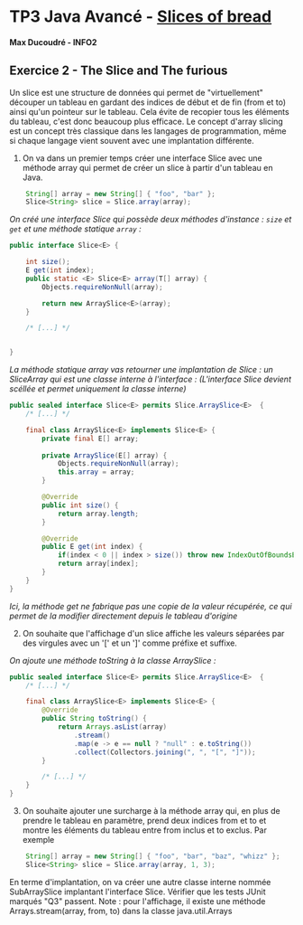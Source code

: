 # TP3 Java Avancé - [ Slices of bread ](https://monge.univ-mlv.fr/ens/IR/IR2/2023-2024/JavaAvance/td03.php)
#### Max Ducoudré - INFO2


## Exercice 2 - The Slice and The furious
Un slice est une structure de données qui permet de "virtuellement" découper un tableau en gardant des indices de début et de fin (from et to) ainsi qu'un pointeur sur le tableau. Cela évite de recopier tous les éléments du tableau, c'est donc beaucoup plus efficace.
Le concept d'array slicing est un concept très classique dans les langages de programmation, même si chaque langage vient souvent avec une implantation différente.

1. On va dans un premier temps créer une interface Slice avec une méthode array qui permet de créer un slice à partir d'un tableau en Java.
```java
	String[] array = new String[] { "foo", "bar" };
	Slice<String> slice = Slice.array(array);
```

*On créé une interface Slice qui possède deux méthodes d'instance : `size` et `get` et une méthode statique `array` :*
```java
public interface Slice<E> {

	int size();
	E get(int index);
	public static <E> Slice<E> array(T[] array) {
		Objects.requireNonNull(array);

		return new ArraySlice<E>(array);
	}

	/* [...] */


}
```
*La méthode statique array vas retourner une implantation de Slice : un SliceArray qui est une classe interne à l'interface : (L'interface Slice devient scéllée et permet uniquement la classe interne)*

```java
public sealed interface Slice<E> permits Slice.ArraySlice<E>  {
	/* [...] */

	final class ArraySlice<E> implements Slice<E> {
		private final E[] array;
		
		private ArraySlice(E[] array) {
			Objects.requireNonNull(array);
			this.array = array;
		}

		@Override
		public int size() {
			return array.length;
		}

		@Override
		public E get(int index) {
			if(index < 0 || index > size()) throw new IndexOutOfBoundsException("Index must be between 0 and " + String.valueOf(size()-1));
 			return array[index];
		}
	}
}
```
*Ici, la méthode get ne fabrique pas une copie de la valeur récupérée, ce qui permet de la modifier directement depuis le tableau d'origine*



2. On souhaite que l'affichage d'un slice affiche les valeurs séparées par des virgules avec un '[' et un ']' comme préfixe et suffixe.

*On ajoute une méthode toString à la classe ArraySlice :*
```java
public sealed interface Slice<E> permits Slice.ArraySlice<E>  {
	/* [...] */

	final class ArraySlice<E> implements Slice<E> {
		@Override
		public String toString() {
			return Arrays.asList(array)
				.stream()
				.map(e -> e == null ? "null" : e.toString())
				.collect(Collectors.joining(", ", "[", "]"));
		}

		/* [...] */
	}
}
```

3. On souhaite ajouter une surcharge à la méthode array qui, en plus de prendre le tableau en paramètre, prend deux indices from et to et montre les éléments du tableau entre from inclus et to exclus.
Par exemple
```java
	String[] array = new String[] { "foo", "bar", "baz", "whizz" };
	Slice<String> slice = Slice.array(array, 1, 3);
```

En terme d'implantation, on va créer une autre classe interne nommée SubArraySlice implantant l'interface Slice.
Vérifier que les tests JUnit marqués "Q3" passent.
Note : pour l'affichage, il existe une méthode Arrays.stream(array, from, to) dans la classe java.util.Arrays
